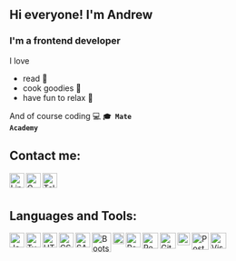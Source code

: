## Hi everyone! I'm Andrew

### I'm a frontend developer

I love
- read :book:
- cook goodies :cake:
- have fun to relax :bowling:

And of course coding :computer:
<code>**🎓 Mate Academy**</code>


## Contact me:

[<img align="left" alt="LinkedIn" width="26px" target="_blank" src="https://cdn.jsdelivr.net/npm/simple-icons@7.4.0/icons/linkedin.svg" />](https://www.linkedin.com/in/andrey-khorsun-40b4a8244/)
<a target="_blank" href="mailto:vladsupruniuk@gmail.com"><img align="left" alt="Gmail" width="26px" src="https://cdn.jsdelivr.net/npm/simple-icons@7.4.0/icons/gmail.svg" /></a>

[<img align="left" alt="Telegram" width="26px" src="https://cdn.jsdelivr.net/npm/simple-icons@7.4.0/icons/telegram.svg" />](https://t.me/AndrewKhorsun)


<br />
<br />


## Languages and Tools:
<img align="left" alt="JavaScript" width="26px" src="https://static-00.iconduck.com/assets.00/javascript-js-icon-512x512-q3igwln6.png" />
<img align="left" alt="TypeScript" width="26px" src="https://static-00.iconduck.com/assets.00/typescript-icon-icon-512x512-yh0yu3ta.png" />
<img align="left" alt="HTML" width="26px" src="https://static-00.iconduck.com/assets.00/file-type-html-icon-451x512-vzyw6pa7.png" />
<img align="left" alt="CSS" width="26px" src="https://static-00.iconduck.com/assets.00/file-type-css-icon-451x512-eftbqujz.png" />
<img align="left" alt="SASS" width="26px" src="https://static-00.iconduck.com/assets.00/file-type-sass-icon-512x384-8hcyam61.png" />
<img align="left" alt="Bootstrap" width="34px" src="https://getbootstrap.com/docs/5.2/assets/brand/bootstrap-logo-shadow.png" />
<img align="left" alt="Bulma" width="20px" src="https://static-00.iconduck.com/assets.00/bulma-icon-352x512-bqm2l7bo.png" />
<img align="left" alt="React" width="26px" src="https://static-00.iconduck.com/assets.00/react-icon-512x456-2ynx529a.png" />
<img align="left" alt="Redux" width="28px" src="https://static-00.iconduck.com/assets.00/redux-original-icon-512x487-gnglwkuf.png" />
<img align="left" alt="Git" width="28px" src="https://static-00.iconduck.com/assets.00/git-icon-512x512-61zfmvxk.png" />
<img align="left" alt="SQL" width="22px" src="https://static-00.iconduck.com/assets.00/sql-database-generic-icon-380x512-ez505zus.png" />
<img align="left" alt="PostgreSQL" width="30px" src="https://static-00.iconduck.com/assets.00/postgresql-icon-497x512-wlm3keth.png" />
<img align="left" alt="Visual Studio Code" width="28px" src="https://static-00.iconduck.com/assets.00/file-type-vscode-icon-512x508-376y62ux.png" />